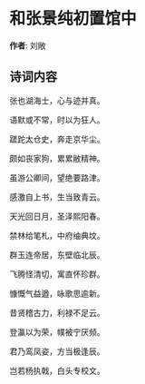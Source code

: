 # 和张景纯初置馆中

**作者**: 刘敞

## 诗词内容

张也湖海士，心与迹并真。

语默或不常，时以为狂人。

蹉跎太仓史，奔走京华尘。

颇如丧家狗，累累敝精神。

虽游公卿间，望绝要路津。

感激自上书，生当致青云。

天光回日月，圣泽熙阳春。

禁林给笔札，中府䌷典坟。

群玉连帝居，东壁临北辰。

飞腾怪清切，寓直怀珍群。

慷慨气益遒，咏歌思逾新。

昔贤稽古力，利禄不足云。

登瀛以为荣，幞被宁厌频。

君乃鸾凤姿，方当极逢辰。

岂若杨执戟，白头专校文。

